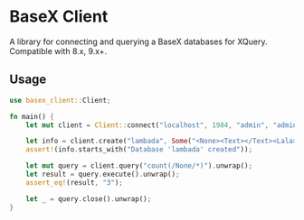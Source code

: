# BaseX Client
A library for connecting and querying a BaseX databases for XQuery. Compatible with 8.x, 9.x+.

## Usage
```rust
use basex_client::Client;

fn main() {
    let mut client = Client::connect("localhost", 1984, "admin", "admin").unwrap();

    let info = client.create("lambada", Some("<None><Text></Text><Lala></Lala><Papa></Papa></None>")).unwrap();
    assert!(info.starts_with("Database 'lambada' created"));

    let mut query = client.query("count(/None/*)").unwrap();
    let result = query.execute().unwrap();
    assert_eq!(result, "3");

    let _ = query.close().unwrap();
}
```
